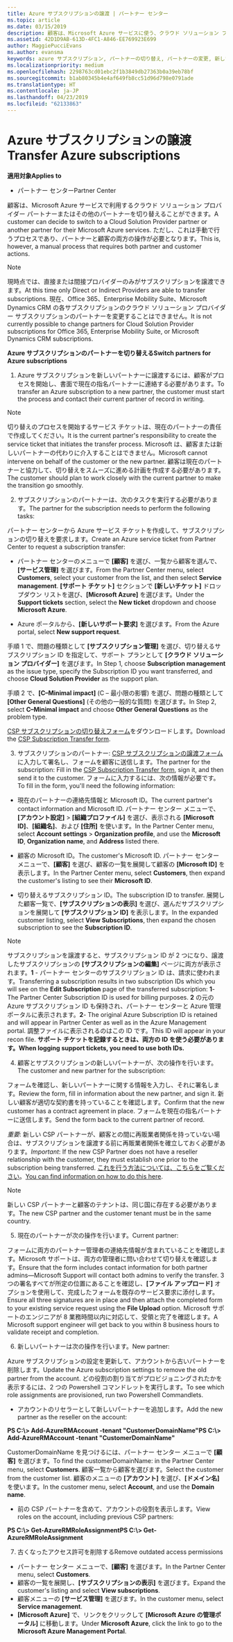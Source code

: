 ```yaml
---
title: Azure サブスクリプションの譲渡 | パートナー センター
ms.topic: article
ms.date: 03/15/2019
description: 顧客は、Microsoft Azure サービスに使う、クラウド ソリューション プロバイダー プログラムのパートナーを変更できます。 ただし、これは手動で行うプロセスであり、パートナーと顧客の両方の操作が必要となります。
ms.assetid: 42D1D9AB-613D-4FC1-A846-EE769923E699
author: MaggiePucciEvans
ms.author: evansma
keywords: azure サブスクリプション, パートナーの切り替え, パートナーの変更, 新しいパートナーの獲得, 別のパートナー
ms.localizationpriority: medium
ms.openlocfilehash: 2298763cd01ebc2f1b3849db27363b0a39eb78bf
ms.sourcegitcommit: b1ab80345b4e4af649fb8cc51d96d798e0791ade
ms.translationtype: HT
ms.contentlocale: ja-JP
ms.lasthandoff: 04/23/2019
ms.locfileid: "62133863"
---
```

# <a name="transfer-azure-subscriptions"></a><span data-ttu-id="4d3c9-105">Azure サブスクリプションの譲渡</span><span class="sxs-lookup"><span data-stu-id="4d3c9-105">Transfer Azure subscriptions</span></span> 

<span data-ttu-id="4d3c9-106">**適用対象**</span><span class="sxs-lookup"><span data-stu-id="4d3c9-106">**Applies to**</span></span>

-  <span data-ttu-id="4d3c9-107">パートナー センター</span><span class="sxs-lookup"><span data-stu-id="4d3c9-107">Partner Center</span></span>

<span data-ttu-id="4d3c9-108">顧客は、Microsoft Azure サービスで利用するクラウド ソリューション プロバイダー パートナーまたはその他のパートナーを切り替えることができます。</span><span class="sxs-lookup"><span data-stu-id="4d3c9-108">A customer can decide to switch to a Cloud Solution Provider partner or another partner for their Microsoft Azure services.</span></span> <span data-ttu-id="4d3c9-109">ただし、これは手動で行うプロセスであり、パートナーと顧客の両方の操作が必要となります。</span><span class="sxs-lookup"><span data-stu-id="4d3c9-109">This is, however, a manual process that requires both partner and customer actions.</span></span>

>[!Note]  
><span data-ttu-id="4d3c9-110">現時点では、直接または間接プロバイダーのみがサブスクリプションを譲渡できます。</span><span class="sxs-lookup"><span data-stu-id="4d3c9-110">At this time only Direct or Indirect Providers are able to transfer subscriptions.</span></span>
><span data-ttu-id="4d3c9-111">現在、Office 365、Enterprise Mobility Suite、Microsoft Dynamics CRM の各サブスクリプションのクラウド ソリューション プロバイダー サブスクリプションのパートナーを変更することはできません。</span><span class="sxs-lookup"><span data-stu-id="4d3c9-111">It is not currently possible to change partners for Cloud Solution Provider subscriptions for Office 365, Enterprise Mobility Suite, or Microsoft Dynamics CRM subscriptions.</span></span>



<span data-ttu-id="4d3c9-112">**Azure サブスクリプションのパートナーを切り替える**</span><span class="sxs-lookup"><span data-stu-id="4d3c9-112">**Switch partners for Azure subscriptions**</span></span>

1. <span data-ttu-id="4d3c9-113">Azure サブスクリプションを新しいパートナーに譲渡するには、顧客がプロセスを開始し、書面で現在の指名パートナーに連絡する必要があります。</span><span class="sxs-lookup"><span data-stu-id="4d3c9-113">To transfer an Azure subscription to a new partner, the customer must start the process and contact their current partner of record in writing.</span></span> 
>[!Note]
><span data-ttu-id="4d3c9-114">切り替えのプロセスを開始するサービス チケットは、現在のパートナーの責任で作成してください。</span><span class="sxs-lookup"><span data-stu-id="4d3c9-114">It is the current partner's responsibility to create the service ticket that initiates the transfer process.</span></span> <span data-ttu-id="4d3c9-115">Microsoft は、顧客または新しいパートナーの代わりに介入することはできません。</span><span class="sxs-lookup"><span data-stu-id="4d3c9-115">Microsoft cannot intervene on behalf of the customer or the new partner.</span></span> <span data-ttu-id="4d3c9-116">顧客は現在のパートナーと協力して、切り替えをスムーズに進める計画を作成する必要があります。</span><span class="sxs-lookup"><span data-stu-id="4d3c9-116">The customer should plan to work closely with the current partner to make the transition go smoothly.</span></span>

2. <span data-ttu-id="4d3c9-117">サブスクリプションのパートナーは、次のタスクを実行する必要があります。</span><span class="sxs-lookup"><span data-stu-id="4d3c9-117">The partner for the subscription needs to perform the following tasks:</span></span>

<span data-ttu-id="4d3c9-118">パートナー センターから Azure サービス チケットを作成して、サブスクリプションの切り替えを要求します。</span><span class="sxs-lookup"><span data-stu-id="4d3c9-118">Create an Azure service ticket from Partner Center to request a subscription transfer:</span></span>
-   <span data-ttu-id="4d3c9-119">パートナー センターのメニューで **[顧客]** を選び、一覧から顧客を選んで、**[サービス管理]** を選びます。</span><span class="sxs-lookup"><span data-stu-id="4d3c9-119">From the Partner Center menu, select **Customers**, select your customer from the list, and then select **Service management**.</span></span> <span data-ttu-id="4d3c9-120">**[サポート チケット]** セクションで **[新しいチケット]** ドロップダウン リストを選び、**[Microsoft Azure]** を選びます。</span><span class="sxs-lookup"><span data-stu-id="4d3c9-120">Under the **Support tickets** section, select the **New ticket** dropdown and choose **Microsoft Azure**.</span></span>

-   <span data-ttu-id="4d3c9-121">Azure ポータルから、**[新しいサポート要求]** を選びます。</span><span class="sxs-lookup"><span data-stu-id="4d3c9-121">From the Azure portal, select **New support request**.</span></span>

<span data-ttu-id="4d3c9-122">手順 1 で、問題の種類として **[サブスクリプション管理]** を選び、切り替えるサブスクリプション ID を指定して、サポート プランとして **[クラウド ソリューション プロバイダー]** を選びます。</span><span class="sxs-lookup"><span data-stu-id="4d3c9-122">In Step 1, choose **Subscription management** as the issue type, specify the Subscription ID you want transferred, and choose **Cloud Solution Provider** as the support plan.</span></span>

<span data-ttu-id="4d3c9-123">手順 2 で、**[C–Minimal impact]** (C – 最小限の影響) を選び、問題の種類として **[Other General Questions]** (その他の一般的な質問) を選びます。</span><span class="sxs-lookup"><span data-stu-id="4d3c9-123">In Step 2, select **C–Minimal impact** and choose **Other General Questions** as the problem type.</span></span>

<span data-ttu-id="4d3c9-124">[CSP サブスクリプションの切り替えフォーム](https://assets.windowsphone.com/5222c408-e546-4e01-b72a-2ec7d4c43d57/CSP_Subscription_Transfer_Form_Azure_InvariantCulture_Default.zip)をダウンロードします。</span><span class="sxs-lookup"><span data-stu-id="4d3c9-124">Download the [CSP Subscription Transfer form](https://assets.windowsphone.com/5222c408-e546-4e01-b72a-2ec7d4c43d57/CSP_Subscription_Transfer_Form_Azure_InvariantCulture_Default.zip).</span></span>

3. <span data-ttu-id="4d3c9-125">サブスクリプションのパートナー: [CSP サブスクリプションの譲渡フォーム](https://assets.windowsphone.com/5222c408-e546-4e01-b72a-2ec7d4c43d57/CSP_Subscription_Transfer_Form_Azure_InvariantCulture_Default.zip)に入力して署名し、フォームを顧客に送信します。</span><span class="sxs-lookup"><span data-stu-id="4d3c9-125">The partner for the subscription: Fill in the [CSP Subscription Transfer form](https://assets.windowsphone.com/5222c408-e546-4e01-b72a-2ec7d4c43d57/CSP_Subscription_Transfer_Form_Azure_InvariantCulture_Default.zip), sign it, and then send it to the customer.</span></span> <span data-ttu-id="4d3c9-126">フォームに入力するには、次の情報が必要です。</span><span class="sxs-lookup"><span data-stu-id="4d3c9-126">To fill in the form, you'll need the following information:</span></span>

- <span data-ttu-id="4d3c9-127">現在のパートナーの連絡先情報と Microsoft ID。</span><span class="sxs-lookup"><span data-stu-id="4d3c9-127">The current partner's contact information and Microsoft ID.</span></span> <span data-ttu-id="4d3c9-128">パートナー センター メニューで、**[アカウント設定]** &gt; **[組織プロファイル]** を選び、表示される **[Microsoft ID]**、**[組織名]**、および **[住所]** を使います。</span><span class="sxs-lookup"><span data-stu-id="4d3c9-128">In the Partner Center menu, select **Account settings** &gt; **Organization profile**, and use the **Microsoft ID**, **Organization name**, and **Address** listed there.</span></span>

- <span data-ttu-id="4d3c9-129">顧客の Microsoft ID。</span><span class="sxs-lookup"><span data-stu-id="4d3c9-129">The customer's Microsoft ID.</span></span> <span data-ttu-id="4d3c9-130">パートナー センター メニューで、**[顧客]** を選び、顧客の一覧を展開して顧客の **[Microsoft ID]** を表示します。</span><span class="sxs-lookup"><span data-stu-id="4d3c9-130">In the Partner Center menu, select **Customers**, then expand the customer's listing to see their **Microsoft ID**.</span></span>

- <span data-ttu-id="4d3c9-131">切り替えるサブスクリプション ID。</span><span class="sxs-lookup"><span data-stu-id="4d3c9-131">The subscription ID to transfer.</span></span> <span data-ttu-id="4d3c9-132">展開した顧客一覧で、**[サブスクリプションの表示]** を選び、選んだサブスクリプションを展開して **[サブスクリプション ID]** を表示します。</span><span class="sxs-lookup"><span data-stu-id="4d3c9-132">In the expanded customer listing, select **View Subscriptions**, then expand the chosen subscription to see the **Subscription ID**.</span></span>

>[!Note]
><span data-ttu-id="4d3c9-133">サブスクリプションを譲渡すると、サブスクリプション ID が 2 つになり、譲渡したサブスクリプションの **[サブスクリプションの編集]** ページに両方が表示されます。**1** - パートナー センターのサブスクリプション ID は、請求に使われます。</span><span class="sxs-lookup"><span data-stu-id="4d3c9-133">Transferring a subscription results in two subscription IDs which you will see on the **Edit Subscription** page of the transferred subscription: **1**- The Partner Center Subscription ID is used for billing purposes.</span></span> 
<span data-ttu-id="4d3c9-134">**2** の元の Azure サブスクリプション ID も保持され、パートナー センターと Azure 管理ポータルに表示されます。</span><span class="sxs-lookup"><span data-stu-id="4d3c9-134">**2**-  The original Azure Subscription ID is retained and will appear in Partner Center as well as in the Azure Management portal.</span></span> <span data-ttu-id="4d3c9-135">調整ファイルに表示されるのはこの ID です。</span><span class="sxs-lookup"><span data-stu-id="4d3c9-135">This ID will appear in your recon file.</span></span>  <span data-ttu-id="4d3c9-136">**サポート チケットを記録するときは、両方の ID を使う必要があります。**</span><span class="sxs-lookup"><span data-stu-id="4d3c9-136">**When logging support tickets, you need to use both IDs.**</span></span>

4. <span data-ttu-id="4d3c9-137">顧客とサブスクリプションの新しいパートナーが、次の操作を行います。</span><span class="sxs-lookup"><span data-stu-id="4d3c9-137">The customer and new partner for the subscription:</span></span>

<span data-ttu-id="4d3c9-138">フォームを確認し、新しいパートナーに関する情報を入力し、それに署名します。</span><span class="sxs-lookup"><span data-stu-id="4d3c9-138">Review the form, fill in information about the new partner, and sign it.</span></span> <span data-ttu-id="4d3c9-139">新しい顧客が適切な契約書を持っていることを確認します。</span><span class="sxs-lookup"><span data-stu-id="4d3c9-139">Confirm that the new customer has a contract agreement in place.</span></span> <span data-ttu-id="4d3c9-140">フォームを現在の指名パートナーに送信します。</span><span class="sxs-lookup"><span data-stu-id="4d3c9-140">Send the form back to the current partner of record.</span></span>

<span data-ttu-id="4d3c9-141">*重要*: 新しい CSP パートナーが、顧客との間に再販業者関係を持っていない場合は、サブスクリプションを譲渡する前に再販業者関係を確立しておく必要があります。</span><span class="sxs-lookup"><span data-stu-id="4d3c9-141">*Important*: If the new CSP Partner does not have a reseller relationship with the customer, they must establish one prior to the subscription being transferred.</span></span> <span data-ttu-id="4d3c9-142">[これを行う方法については、こちらをご覧ください](request-a-relationship-with-a-customer.md)。</span><span class="sxs-lookup"><span data-stu-id="4d3c9-142">[You can find information on how to do this here](request-a-relationship-with-a-customer.md).</span></span>

>[!Note]
><span data-ttu-id="4d3c9-143">新しい CSP パートナーと顧客のテナントは、同じ国に存在する必要があります。</span><span class="sxs-lookup"><span data-stu-id="4d3c9-143">The new CSP partner and the customer tenant must be in the same country.</span></span> 

5. <span data-ttu-id="4d3c9-144">現在のパートナーが次の操作を行います。</span><span class="sxs-lookup"><span data-stu-id="4d3c9-144">Current partner:</span></span>

<span data-ttu-id="4d3c9-145">フォームに両方のパートナー管理者の連絡先情報が含まれていることを確認します。Microsoft サポートは、両方の管理者に問い合わせて切り替えを確認します。</span><span class="sxs-lookup"><span data-stu-id="4d3c9-145">Ensure that the form includes contact information for both partner admins—Microsoft Support will contact both admins to verify the transfer.</span></span> <span data-ttu-id="4d3c9-146">3 つの署名すべてが所定の位置にあることを確認し、**[ファイル アップロード]** オプションを使用して、完成したフォームを既存のサービス要求に添付します。</span><span class="sxs-lookup"><span data-stu-id="4d3c9-146">Ensure all three signatures are in place and then attach the completed form to your existing service request using the **File Upload** option.</span></span> <span data-ttu-id="4d3c9-147">Microsoft サポートのエンジニアが 8 業務時間以内に対応して、受領と完了を確認します。</span><span class="sxs-lookup"><span data-stu-id="4d3c9-147">A Microsoft support engineer will get back to you within 8 business hours to validate receipt and completion.</span></span>

6. <span data-ttu-id="4d3c9-148">新しいパートナーは次の操作を行います。</span><span class="sxs-lookup"><span data-stu-id="4d3c9-148">New partner:</span></span>

<span data-ttu-id="4d3c9-149">Azure サブスクリプションの設定を更新して、アカウントから古いパートナーを削除します。</span><span class="sxs-lookup"><span data-stu-id="4d3c9-149">Update the Azure subscription settings to remove the old partner from the account.</span></span> <span data-ttu-id="4d3c9-150">どの役割の割り当てがプロビジョニングされたかを表示するには、2 つの Powershell コマンドレットを実行します。</span><span class="sxs-lookup"><span data-stu-id="4d3c9-150">To see which role assignments are provisioned, run two Powershell Commandlets.</span></span>

-   <span data-ttu-id="4d3c9-151">アカウントのリセラーとして新しいパートナーを追加します。</span><span class="sxs-lookup"><span data-stu-id="4d3c9-151">Add the new partner as the reseller on the account:</span></span>

<span data-ttu-id="4d3c9-152">**PS C:\\&gt; Add-AzureRMAccount -tenant "CustomerDomainName"**</span><span class="sxs-lookup"><span data-stu-id="4d3c9-152">**PS C:\\&gt; Add-AzureRMAccount -tenant "CustomerDomainName"**</span></span>

<span data-ttu-id="4d3c9-153">CustomerDomainName を見つけるには、パートナー センター メニューで **[顧客]** を選びます。</span><span class="sxs-lookup"><span data-stu-id="4d3c9-153">To find the customerDomainName: in the Partner Center menu, select **Customers**.</span></span> <span data-ttu-id="4d3c9-154">顧客一覧から顧客を選びます。</span><span class="sxs-lookup"><span data-stu-id="4d3c9-154">Select the customer from the customer list.</span></span> <span data-ttu-id="4d3c9-155">顧客のメニューの **[アカウント]** を選び、**[ドメイン名]** を使います。</span><span class="sxs-lookup"><span data-stu-id="4d3c9-155">In the customer menu, select **Account**, and use the **Domain name**.</span></span>

-   <span data-ttu-id="4d3c9-156">前の CSP パートナーを含めて、アカウントの役割を表示します。</span><span class="sxs-lookup"><span data-stu-id="4d3c9-156">View roles on the account, including previous CSP partners:</span></span>

<span data-ttu-id="4d3c9-157">**PS C:\\&gt; Get-AzureRMRoleAssignment**</span><span class="sxs-lookup"><span data-stu-id="4d3c9-157">**PS C:\\&gt; Get-AzureRMRoleAssignment**</span></span>

7. <span data-ttu-id="4d3c9-158">古くなったアクセス許可を削除する</span><span class="sxs-lookup"><span data-stu-id="4d3c9-158">Remove outdated access permissions</span></span>

-  <span data-ttu-id="4d3c9-159">パートナー センター メニューで、**[顧客]** を選びます。</span><span class="sxs-lookup"><span data-stu-id="4d3c9-159">In the Partner Center menu, select **Customers**.</span></span> 
-  <span data-ttu-id="4d3c9-160">顧客の一覧を展開し、**[サブスクリプションの表示]** を選びます。</span><span class="sxs-lookup"><span data-stu-id="4d3c9-160">Expand the customer's listing and select **View subscriptions**.</span></span> 
-  <span data-ttu-id="4d3c9-161">顧客メニューの **[サービス管理]** を選びます。</span><span class="sxs-lookup"><span data-stu-id="4d3c9-161">In the customer menu, select **Service management**.</span></span> 
-  <span data-ttu-id="4d3c9-162">**[Microsoft Azure]** で、リンクをクリックして **[Microsoft Azure の管理ポータル]** に移動します。</span><span class="sxs-lookup"><span data-stu-id="4d3c9-162">Under **Microsoft Azure**, click the link to go to the **Microsoft Azure Management Portal**.</span></span>

 

 



